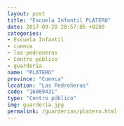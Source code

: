```yaml
---
layout: post
title: "Escuela Infantil PLATERO"
date: 2017-09-20 20:57:05 +0200
categories:
- Escuela Infantil
- cuenca
- las-pedroneras
- Centro público
- guarderia
name: "PLATERO"
province: "Cuenca"
location: "Las Pedroñeras"
code: "16009431"
type: "Centro público"
img: guarderia.jpg
permalink: /guarderias/platero.html
---
```

